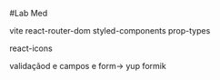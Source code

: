 #Lab Med

vite
react-router-dom
styled-components
prop-types

react-icons

validaçãod e campos e form->
yup
formik